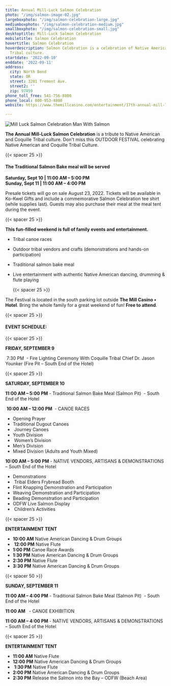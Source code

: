 ```yaml
---
title: Annual Mill-Luck Salmon Celebration
photo: "/img/salmon-image-02.jpg"
largeboxphoto: "/img/salmon-celebration-large.jpg"
mediumboxphoto: "/img/salmon-celebration-medium.jpg"
smallboxphoto: "/img/salmon-celebration-small.jpg"
desktoptitle: Mill-Luck Salmon Celebration
mobiletitle: Salmon Celebration
hovertitle: Salmon Celebration
hoverdescription: Salmon Celebration is a celebration of Native American and Coquille
  Tribal culture.
startdate: '2022-09-10'
enddate: '2022-09-11'
address:
  city: North Bend
  state: OR
  street: 3201 Tremont Ave.
  street2: ''
  zip: 97459
phone_toll_free: 541-756-8800
phone_local: 800-953-4800
website: https://www.themillcasino.com/entertainment/17th-annual-mill-luck-salmon-celebration/2022-09-09/

---
```

![Mill Luck Salmon Celebration Man With Salmon](/img/salmon-celebration-medium.jpg)

**The Annual Mill-Luck Salmon Celebration** is a tribute to Native American and Coquille Tribal culture. Don't miss this OUTDOOR FESTIVAL celebrating Native American and Coquille Tribal Culture.

{{< spacer 25 >}}

#### **The Traditional Salmon Bake meal will be served**

**Saturday, Sept 10 | 11:00 AM – 5:00 PM  
Sunday, Sept 11 | 11:00 AM – 4:00 PM**

Presale tickets will go on sale August 23, 2022. Tickets will be available in Ko-Kwel Gifts and include a commemorative Salmon Celebration tee shirt (while supplies last). Guests may also purchase their meal at the meal tent during the event.

{{< spacer 25 >}}

**This fun-filled weekend is full of family events and entertainment.**

* Tribal canoe races
* Outdoor tribal vendors and crafts (demonstrations and hands-on participation)
* Traditional salmon bake meal
* Live entertainment with authentic Native American dancing, drumming & flute playing

  {{< spacer 25 >}}

The Festival is located in the south parking lot outside **The Mill Casino • Hotel**. Bring the whole family for a great weekend of fun! **Free to attend**.

{{< spacer 25 >}}

#### **EVENT SCHEDULE:**

{{< spacer 25 >}}

**FRIDAY, SEPTEMBER 9**

 7:30 PM  - Fire Lighting Ceremony With Coquille Tribal Chief Dr. Jason Younker (Fire Pit – South End of the Hotel)

{{< spacer 25 >}}

**SATURDAY, SEPTEMBER 10** 

**11:00 AM – 5:00 PM** - Traditional Salmon Bake Meal (Salmon Pit)  - South End of the Hotel

 **10:00 AM – 12:00 PM**  - CANOE RACES

* Opening Prayer 
* Traditional Dugout Canoes
*  Journey Canoes 
* Youth Division
*  Women’s Division 
* Men’s Division 
* Mixed Division (Adults and Youth Mixed)

**10:00 AM – 5:00 PM** - NATIVE VENDORS, ARTISANS & DEMONSTRATIONS  – South End of the Hotel 

* Demonstrations
*  Tribal Elders Frybread Booth 
* Flint Knapping Demonstration and Participation 
* Weaving Demonstration and Participation 
* Beading Demonstration and Participation 
* ODFW Live Salmon Display
*  Children’s Activities

{{< spacer 25 >}}

**ENTERTAINMENT TENT** 

* **10:00 AM** Native American Dancing & Drum Groups
*  **12:00 PM** Native Flute 
* **1:00 PM** Canoe Race Awards 
* **1:30 PM** Native American Dancing & Drum Groups 
* **2:30 PM** Native Flute 
* **3:30 PM** Native American Dancing & Drum Groups

{{< spacer 50 >}}

**SUNDAY, SEPTEMBER 11** 

**11:00 AM – 4:00 PM** - Traditional Salmon Bake Meal (Salmon Pit)  - South End of the Hotel

**11:00 AM**   - CANOE EXHIBITION 

**11:00 AM – 4:00 PM** - NATIVE VENDORS, ARTISANS & DEMONSTRATIONS  – South End of the Hotel

{{< spacer 25 >}}

**ENTERTAINMENT TENT** 

* **11:00 AM** Native Flute 
* **12:00 PM** Native American Dancing & Drum Groups
*  **1:30 PM** Native Flute 
* **2:00 PM** Native American Dancing & Drum Groups 
* **2:30 PM** Release the Salmon into the Bay – ODFW (Beach Area)